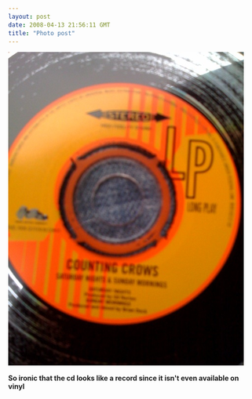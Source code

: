 ```yaml
---
layout: post
date: 2008-04-13 21:56:11 GMT
title: "Photo post"
---
```

![travisj](/images/2663e3e209cfed6883be43694156e3c9dfd39b342a89fcad0874a88215c14866.jpg)

<b>So ironic that the cd looks like a record since it isn't even available on vinyl</b>